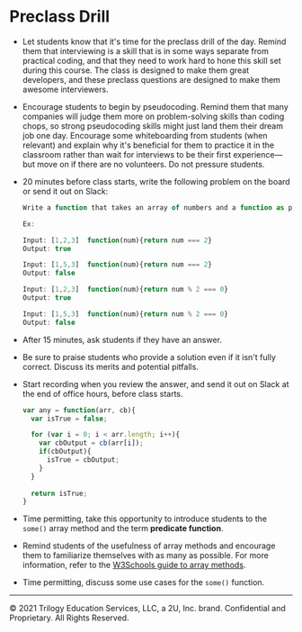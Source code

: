 # Preclass Drill

* Let students know that it's time for the preclass drill of the day. Remind them that interviewing is a skill that is in some ways separate from practical coding, and that they need to work hard to hone this skill set during this course. The class is designed to make them great developers, and these preclass questions are designed to make them awesome interviewers.

* Encourage students to begin by pseudocoding. Remind them that many companies will judge them more on problem-solving skills than coding chops, so strong pseudocoding skills might just land them their dream job one day. Encourage some whiteboarding from students (when relevant) and explain why it's beneficial for them to practice it in the classroom rather than wait for interviews to be their first experience—but move on if there are no volunteers. Do not pressure students.

* 20 minutes before class starts, write the following problem on the board or send it out on Slack:

  ```js
  Write a function that takes an array of numbers and a function as parameters. The function parameter should return true if the input meets a certain condition or false otherwise. Your function should return true if the function parameter returns true for _any_ of the array elements in the array parameter or false otherwise. 

  Ex:

  Input: [1,2,3]  function(num){return num === 2}
  Output: true

  Input: [1,5,3]  function(num){return num === 2}
  Output: false

  Input: [1,2,3]  function(num){return num % 2 === 0}
  Output: true

  Input: [1,5,3]  function(num){return num % 2 === 0}
  Output: false
  ```

* After 15 minutes, ask students if they have an answer.

* Be sure to praise students who provide a solution even if it isn't fully correct. Discuss its merits and potential pitfalls.

* Start recording when you review the answer, and send it out on Slack at the end of office hours, before class starts.

  ```js
  var any = function(arr, cb){
    var isTrue = false;

    for (var i = 0; i < arr.length; i++){
      var cbOutput = cb(arr[i]);
      if(cbOutput){
        isTrue = cbOutput;
      }
    }
    
    return isTrue;
  }
  ```

* Time permitting, take this opportunity to introduce students to the `some()` array method and the term **predicate function**.

* Remind students of the usefulness of array methods and encourage them to familiarize themselves with as many as possible. For more information, refer to the [W3Schools guide to array methods](https://www.w3schools.com/jsref/jsref_obj_array.asp).

* Time permitting, discuss some use cases for the `some()` function.

---
© 2021 Trilogy Education Services, LLC, a 2U, Inc. brand. Confidential and Proprietary. All Rights Reserved.
